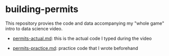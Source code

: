 # building-permits

This repository provies the code and data accompanying my "whole game" intro to data science video.

* [permits-actual.md](permits-actual.md): this is the actual code I typed
  during the video

* [permits-practice.md](permits-practice.md): practice code that I wrote
  beforehand

